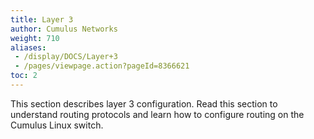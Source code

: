 ```yaml
---
title: Layer 3
author: Cumulus Networks
weight: 710
aliases:
 - /display/DOCS/Layer+3
 - /pages/viewpage.action?pageId=8366621
toc: 2
---
```

This section describes layer 3 configuration. Read this section to understand routing protocols and learn how to configure routing on the Cumulus Linux switch.
